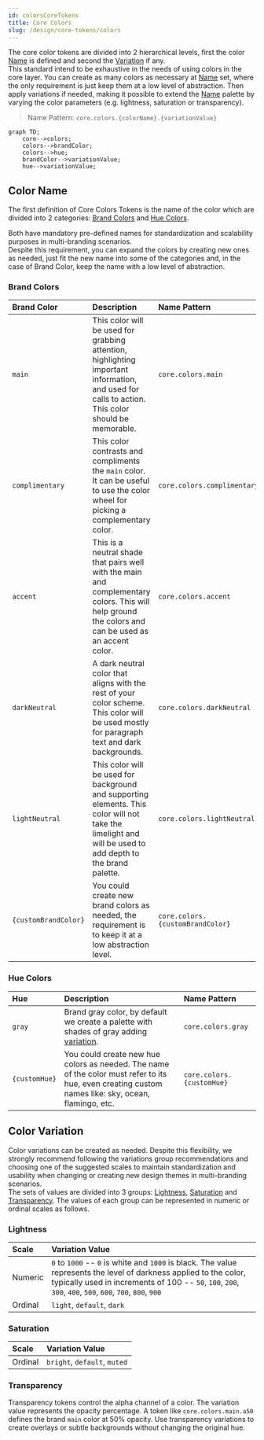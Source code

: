 ```yaml
---
id: colorsCoreTokens
title: Core Colors
slug: /design/core-tokens/colors
---
```


The core color tokens are divided into 2 hierarchical levels, first the color [Name](#color-name) is defined and second the [Variation](#color-variation) if any.  
This standard intend to be exhaustive in the needs of using colors in the core layer. You can create as many colors as necessary at [Name](#color-name) set, where the only requirement is just keep them at a low level of abstraction. Then apply variations if needed, making it possible to extend the [Name](#color-name) palette by varying the color parameters (e.g. lightness, saturation or transparency).

> Name Pattern: `core.colors.{colorName}.{variationValue}`

```mermaid
graph TD;
    core-->colors;
    colors-->brandColor;
    colors-->hue;
    brandColor-->variationValue;
    hue-->variationValue;
```

## Color Name

The first definition of Core Colors Tokens is the name of the color which are divided into 2 categories: [Brand Colors](#brand-colors) and [Hue Colors](#hue-colors).

Both have mandatory pre-defined names for standardization and scalability purposes in multi-branding scenarios.  
Despite this requirement, you can expand the colors by creating new ones as needed, just fit the new name into some of the categories and, in the case of Brand Color, keep the name with a low level of abstraction.

### Brand Colors

| Brand Color          | Description                                                                                                                                                | Name Pattern                     |
| :------------------- | :--------------------------------------------------------------------------------------------------------------------------------------------------------- | :------------------------------- |
| `main`               | This color will be used for grabbing attention, highlighting important information, and used for calls to action. This color should be memorable.          | `core.colors.main`               |
| `complimentary`      | This color contrasts and compliments the `main` color. It can be useful to use the color wheel for picking a complementary color.                          | `core.colors.complimentary`      |
| `accent`             | This is a neutral shade that pairs well with the main and complementary colors. This will help ground the colors and can be used as an accent color.       | `core.colors.accent`             |
| `darkNeutral`        | A dark neutral color that aligns with the rest of your color scheme. This color will be used mostly for paragraph text and dark backgrounds.               | `core.colors.darkNeutral`        |
| `lightNeutral`       | This color will be used for background and supporting elements. This color will not take the limelight and will be used to add depth to the brand palette. | `core.colors.lightNeutral`       |
| `{customBrandColor}` | You could create new brand colors as needed, the requirement is to keep it at a low abstraction level.                                                     | `core.colors.{customBrandColor}` |

### Hue Colors

| Hue           | Description                                                                                                                                         | Name Pattern              |
| :------------ | :-------------------------------------------------------------------------------------------------------------------------------------------------- | :------------------------ |
| `gray`        | Brand gray color, by default we create a palette with shades of gray adding [variation](#color-variation).                                          | `core.colors.gray`        |
| `{customHue}` | You could create new hue colors as needed. The name of the color must refer to its hue, even creating custom names like: sky, ocean, flamingo, etc. | `core.colors.{customHue}` |

## Color Variation

Color variations can be created as needed. Despite this flexibility, we strongly recommend following the variations group recommendations and choosing one of the suggested scales to maintain standardization and usability when changing or creating new design themes in multi-branding scenarios.  
The sets of values are divided into 3 groups: [Lightness](#lightness), [Saturation](#saturation) and [Transparency](#transparency). The values of each group can be represented in numeric or ordinal scales as follows.

### Lightness

| Scale   | Variation Value                                                                                                                                                                                                                |
| :------ | :----------------------------------------------------------------------------------------------------------------------------------------------------------------------------------------------------------------------------- |
| Numeric | `0` to `1000` -- `0` is white and `1000` is black. The value represents the level of darkness applied to the color, typically used in increments of 100 -- `50`, `100`, `200`, `300`, `400`, `500`, `600`, `700`, `800`, `900` |
| Ordinal | `light`, `default`, `dark`                                                                                                                                                                                                     |

### Saturation

| Scale   | Variation Value              |
| :------ | :--------------------------- |
| Ordinal | `bright`, `default`, `muted` |

### Transparency

Transparency tokens control the alpha channel of a color. The variation value
represents the opacity percentage. A token like `core.colors.main.a50` defines
the brand `main` color at 50% opacity. Use transparency variations to create
overlays or subtle backgrounds without changing the original hue.
